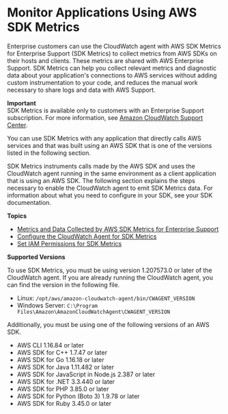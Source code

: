 # Monitor Applications Using AWS SDK Metrics<a name="CloudWatch-Agent-SDK-Metrics"></a>

Enterprise customers can use the CloudWatch agent with AWS SDK Metrics for Enterprise Support \(SDK Metrics\) to collect metrics from AWS SDKs on their hosts and clients\. These metrics are shared with AWS Enterprise Support\. SDK Metrics can help you collect relevant metrics and diagnostic data about your application's connections to AWS services without adding custom instrumentation to your code, and reduces the manual work necessary to share logs and data with AWS Support\.

**Important**  
SDK Metrics is available only to customers with an Enterprise Support subscription\. For more information, see [Amazon CloudWatch Support Center](https://console.aws.amazon.com/support/home#/)\.

You can use SDK Metrics with any application that directly calls AWS services and that was built using an AWS SDK that is one of the versions listed in the following section\.

SDK Metrics instruments calls made by the AWS SDK and uses the CloudWatch agent running in the same environment as a client application that is using an AWS SDK\. The following section explains the steps necessary to enable the CloudWatch agent to emit SDK Metrics data\. For information about what you need to configure in your SDK, see your SDK documentation\.

**Topics**
+ [Metrics and Data Collected by AWS SDK Metrics for Enterprise Support](metrics-collected-by-SDK-Metrics.md)
+ [Configure the CloudWatch Agent for SDK Metrics](Configure-CloudWatch-Agent-SDK-Metrics.md)
+ [Set IAM Permissions for SDK Metrics](Set-IAM-Permissions-For-SDK-Metrics.md)

**Supported Versions**

To use SDK Metrics, you must be using version 1\.207573\.0 or later of the CloudWatch agent\. If you are already running the CloudWatch agent, you can find the version in the following file\.
+ Linux: `/opt/aws/amazon-cloudwatch-agent/bin/CWAGENT_VERSION`
+ Windows Server: `C:\Program Files\Amazon\AmazonCloudWatchAgent\CWAGENT_VERSION`

Additionally, you must be using one of the following versions of an AWS SDK\.
+ AWS CLI 1\.16\.84 or later
+ AWS SDK for C\+\+ 1\.7\.47 or later
+ AWS SDK for Go 1\.16\.18 or later
+ AWS SDK for Java 1\.11\.482 or later
+ AWS SDK for JavaScript in Node\.js 2\.387 or later
+ AWS SDK for \.NET 3\.3\.440 or later
+ AWS SDK for PHP 3\.85\.0 or later
+ AWS SDK for Python \(Boto 3\) 1\.9\.78 or later
+ AWS SDK for Ruby 3\.45\.0 or later